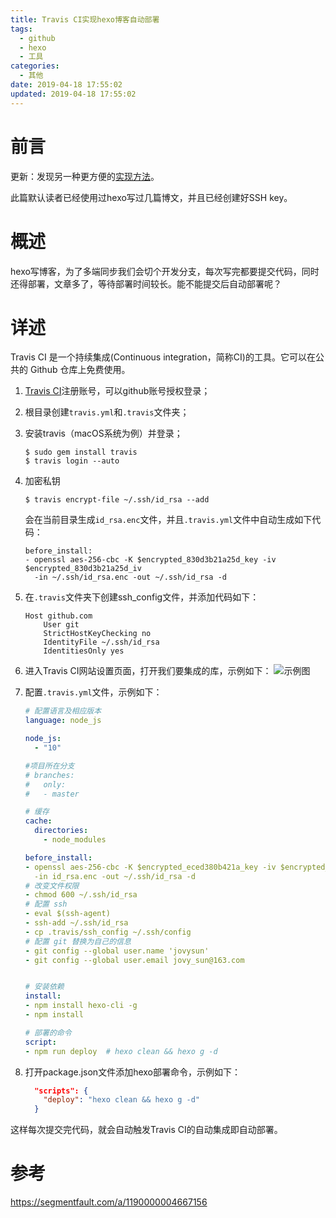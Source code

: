 ```yaml
---
title: Travis CI实现hexo博客自动部署
tags:
  - github
  - hexo
  - 工具
categories:
  - 其他
date: 2019-04-18 17:55:02
updated: 2019-04-18 17:55:02
---
```

# 前言
更新：发现另一种更方便的[实现方法](https://juejin.im/post/5c415a25f265da61285a6010)。

此篇默认读者已经使用过hexo写过几篇博文，并且已经创建好SSH key。

# 概述
hexo写博客，为了多端同步我们会切个开发分支，每次写完都要提交代码，同时还得部署，文章多了，等待部署时间较长。能不能提交后自动部署呢？
<!-- more -->

# 详述
Travis CI 是一个持续集成(Continuous integration，简称CI)的工具。它可以在公共的 Github 仓库上免费使用。

1. [Travis CI](https://travis-ci.org)注册账号，可以github账号授权登录；
2. 根目录创建`travis.yml`和`.travis`文件夹；
3. 安装travis（macOS系统为例）并登录；
    ```shell
    $ sudo gem install travis
    $ travis login --auto
    ```
4. 加密私钥
    ```shell
    $ travis encrypt-file ~/.ssh/id_rsa --add
    ```
    会在当前目录生成`id_rsa.enc`文件，并且`.travis.yml`文件中自动生成如下代码：
    ```
    before_install:
    - openssl aes-256-cbc -K $encrypted_830d3b21a25d_key -iv $encrypted_830d3b21a25d_iv
      -in ~/.ssh/id_rsa.enc -out ~/.ssh/id_rsa -d
    ```
5. 在`.travis`文件夹下创建ssh_config文件，并添加代码如下：
    ```
    Host github.com
        User git
        StrictHostKeyChecking no
        IdentityFile ~/.ssh/id_rsa
        IdentitiesOnly yes
    ```
6. 进入Travis CI网站设置页面，打开我们要集成的库，示例如下：
    ![示例图](1.png)

7. 配置`.travis.yml`文件，示例如下：

    ```yml
    # 配置语言及相应版本
    language: node_js

    node_js:
      - "10"

    #项目所在分支
    # branches:
    #   only:
    #   - master

    # 缓存
    cache:
      directories:
        - node_modules

    before_install:
    - openssl aes-256-cbc -K $encrypted_eced380b421a_key -iv $encrypted_eced380b421a_iv
      -in id_rsa.enc -out ~/.ssh/id_rsa -d
    # 改变文件权限
    - chmod 600 ~/.ssh/id_rsa 
    # 配置 ssh
    - eval $(ssh-agent)
    - ssh-add ~/.ssh/id_rsa
    - cp .travis/ssh_config ~/.ssh/config
    # 配置 git 替换为自己的信息
    - git config --global user.name 'jovysun'
    - git config --global user.email jovy_sun@163.com


    # 安装依赖
    install:
    - npm install hexo-cli -g
    - npm install

    # 部署的命令
    script:
    - npm run deploy  # hexo clean && hexo g -d

    ```
8. 打开package.json文件添加hexo部署命令，示例如下：
    ```json
      "scripts": {
        "deploy": "hexo clean && hexo g -d"
      }
    ```

这样每次提交完代码，就会自动触发Travis CI的自动集成即自动部署。
# 参考
https://segmentfault.com/a/1190000004667156